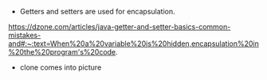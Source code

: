 
- Getters and setters are used for encapsulation.

https://dzone.com/articles/java-getter-and-setter-basics-common-mistakes-and#:~:text=When%20a%20variable%20is%20hidden,encapsulation%20in%20the%20program's%20code.


- clone comes into picture